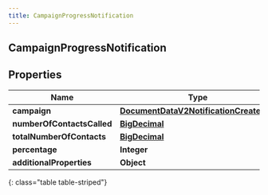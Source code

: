 ```yaml
---
title: CampaignProgressNotification
---
```

## CampaignProgressNotification


## Properties

| Name | Type | Description | Notes |
| ------------ | ------------- | ------------- | ------------- |
| **campaign** | [**DocumentDataV2NotificationCreatedBy**](DocumentDataV2NotificationCreatedBy.html) |  |  [optional] |
| **numberOfContactsCalled** | [**BigDecimal**](BigDecimal.html) |  |  [optional] |
| **totalNumberOfContacts** | [**BigDecimal**](BigDecimal.html) |  |  [optional] |
| **percentage** | **Integer** |  |  [optional] |
| **additionalProperties** | **Object** |  |  [optional] |
{: class="table table-striped"}



